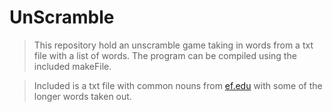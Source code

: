 # UnScramble
> This repository hold an unscramble game taking in words from a txt file with a list of words. The program can be compiled using the included makeFile.

>Included is a txt file with common nouns from [ef.edu](https://www.ef.edu/english-resources/english-vocabulary/top-50-nouns/) with some of the longer words taken out.
